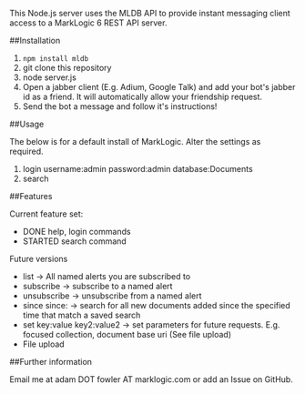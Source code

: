 This Node.js server uses the MLDB API to provide instant messaging client access to a MarkLogic 6 REST API server.

##Installation

1. `npm install mldb`
2. git clone this repository
3. node server.js <ml-hostname> <ml-rest-api-port> <bot-jabber-id> <bot-jabber-password>
4. Open a jabber client (E.g. Adium, Google Talk) and add your bot's jabber id as a friend. It will automatically allow your friendship request.
5. Send the bot a message and follow it's instructions!

##Usage

The below is for a default install of MarkLogic. Alter the settings as required.

1. login username:admin password:admin database:Documents
2. search <query-string>

##Features

Current feature set:
 - DONE help, login commands
 - STARTED search <query> command
 
Future versions
 - list -> All named alerts you are subscribed to
 - subscribe <alert-name> -> subscribe to a named alert
 - unsubscribe <alert-name> -> unsubscribe from a named alert
 - since since:<date-time> <alert-name> -> search for all new documents added since the specified time that match a saved search
 - set key:value key2:value2 -> set parameters for future requests. E.g. focused collection, document base uri (See file upload)
 - File upload
 
##Further information

Email me at adam DOT fowler AT marklogic.com or add an Issue on GitHub.